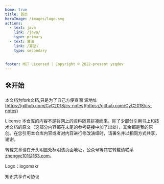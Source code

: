 ```yaml
---
home: true
title: 首页
heroImage: /images/logo.svg
actions:
  - text: java
    link: /java/
    type: primary
  - text: 算法
    link: /算法/
    type: secondary
   
 
footer: MIT Licensed | Copyright © 2022-present yzqdev
---
```

## 🛠开始

本文档为fork文档,只是为了自己方便查阅
源地址[https://github.com/CyC2018/cs-notes](https://github.com/CyC2018/cs-notes)

License
本仓库的内容不是将网上的资料随意拼凑而来，除了少部分引用书上和技术文档的原文（这部分内容都在末尾的参考链接中加了出处），其余都是我的原创。在您引用本仓库内容或者对内容进行修改演绎时，请署名并以相同方式共享，谢谢。

转载文章请在开头明显处标明该页面地址，公众号等其它转载请联系 zhengyc101@163.com。

Logo：logomakr

知识共享许可协议
